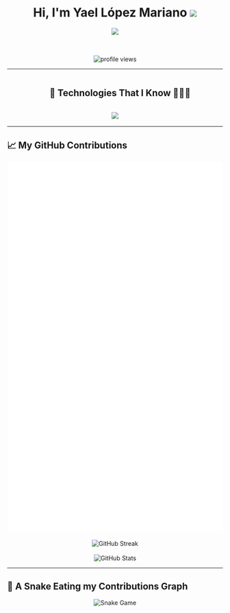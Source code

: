 <h1 align="center">Hi, I'm Yael López Mariano <img src="https://media.giphy.com/media/hvRJCLFzcasrR4ia7z/giphy.gif" width="35"></h1>

<p align="center">
  <a href="https://github.com/DenverCoder1/readme-typing-svg">
    <img src="https://readme-typing-svg.herokuapp.com?font=Time+New+Roman&color=%23C8BE25&size=25&center=true&vCenter=true&width=700&height=100&lines=Full-Stack+Developer+(.NET+%2B+Angular);IoT+%26+MQTT+(ESP32)+Enthusiast;Kotlin+Android+%7C+Firebase;Siempre+aprendiendo+nuevas+cosas" />
  </a>
</p>

<br>

<p align="center">
  <img src="https://komarev.com/ghpvc/?username=IDGS-901-22001379&label=Profile%20views&color=0047AB&style=plastic" alt="profile views" height="25" width="160" />
</p>

---

<!--h2 without bottom border-->
<div id="user-content-toc">
  <ul align="center">
    <summary><h2 style="display: inline-block">🚀 Technologies That I Know 👨🏻‍💻</h2></summary>
  </ul>
</div>

<!--tech stack icons-->
<p align="center">
  <a href="https://skillicons.dev">
    <img src="https://skillicons.dev/icons?i=git,aws,cpp,css,discord,docker,postgres,prisma,pug,dynamodb,express,figma,firebase,redis,github,html,java,js,linux,md,materialui,nginx,mongodb,mysql,nextjs,nodejs,postman,py,react,redux,tailwind,ts,vscode,kubernetes&perline=14" />
  </a>
</p>

---

## 📈 My GitHub Contributions

<div align="center">
  <!-- Tarjeta de contribuciones (requiere .github/workflows/metrics.yml ya creado) -->
  <img src="https://raw.githubusercontent.com/IDGS-901-22001379/IDGS-901-22001379/main/metrics.svg" alt="Profile metrics" />
  <br/><br/>
  <img src="https://github-readme-streak-stats.herokuapp.com?user=IDGS-901-22001379&theme=tokyonight&hide_border=true" alt="GitHub Streak" />
  <br/><br/>
  <img src="https://github-readme-stats.vercel.app/api?username=IDGS-901-22001379&show_icons=true&theme=tokyonight&hide_border=true" alt="GitHub Stats" />
</div>

---

## 🐍 A Snake Eating my Contributions Graph

<p align="center">
  <!-- Versión personalizada: fondo gris claro, contribuciones de verde claro a verde oscuro -->
  <img src="https://raw.githubusercontent.com/IDGS-901-22001379/IDGS-901-22001379/output/snake-custom.svg" alt="Snake Game"/>
</p>


